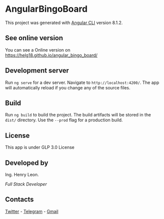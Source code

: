 # AngularBingoBoard

This project was generated with [Angular CLI](https://github.com/angular/angular-cli) version 8.1.2.

## See online version 
You can see a Online version on https://helg18.github.io/angular_bingo_board/

## Development server

Run `ng serve` for a dev server. Navigate to `http://localhost:4200/`. The app will automatically reload if you change any of the source files.

## Build

Run `ng build` to build the project. The build artifacts will be stored in the `dist/` directory. Use the `--prod` flag for a production build.

## License
This app is under GLP 3.0 License

## Developed by
Ing. Henry Leon.

_Full Stack Developer_

## Contacts
[Twitter](https://twitter.com/helg18) - [Telegram](https://t.me/helg18) - [Gmail](mailto:helg18@gmail.com)
